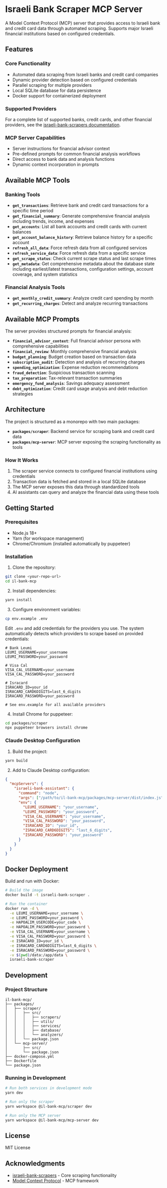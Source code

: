 # Israeli Bank Scraper MCP Server

A Model Context Protocol (MCP) server that provides access to Israeli bank and credit card data through automated scraping. Supports major Israeli financial institutions based on configured credentials.

## Features

### Core Functionality

- Automated data scraping from Israeli banks and credit card companies
- Dynamic provider detection based on configured credentials
- Parallel scraping for multiple providers
- Local SQLite database for data persistence
- Docker support for containerized deployment

### Supported Providers

For a complete list of supported banks, credit cards, and other financial providers, see the [israeli-bank-scrapers documentation](https://github.com/eshaham/israeli-bank-scrapers?tab=readme-ov-file#whats-here).

### MCP Server Capabilities

- Server instructions for financial advisor context
- Pre-defined prompts for common financial analysis workflows
- Direct access to bank data and analysis functions
- Dynamic context incorporation in prompts

## Available MCP Tools

### Banking Tools

- **`get_transactions`**: Retrieve bank and credit card transactions for a specific time period
- **`get_financial_summary`**: Generate comprehensive financial analysis including trends, income, and expenses
- **`get_accounts`**: List all bank accounts and credit cards with current balances
- **`get_account_balance_history`**: Retrieve balance history for a specific account
- **`refresh_all_data`**: Force refresh data from all configured services
- **`refresh_service_data`**: Force refresh data from a specific service
- **`get_scrape_status`**: Check current scrape status and last scrape times
- **`get_metadata`**: Get comprehensive metadata about the database state including earliest/latest transactions, configuration settings, account coverage, and system statistics

### Financial Analysis Tools

- **`get_monthly_credit_summary`**: Analyze credit card spending by month
- **`get_recurring_charges`**: Detect and analyze recurring transactions

## Available MCP Prompts

The server provides structured prompts for financial analysis:

- **`financial_advisor_context`**: Full financial advisor persona with comprehensive capabilities
- **`financial_review`**: Monthly comprehensive financial analysis
- **`budget_planning`**: Budget creation based on transaction data
- **`subscription_audit`**: Detection and analysis of recurring charges
- **`spending_optimization`**: Expense reduction recommendations
- **`fraud_detection`**: Suspicious transaction scanning
- **`tax_preparation`**: Tax-relevant transaction summaries
- **`emergency_fund_analysis`**: Savings adequacy assessment
- **`debt_optimization`**: Credit card usage analysis and debt reduction strategies

## Architecture

The project is structured as a monorepo with two main packages:

- **`packages/scraper`**: Backend service for scraping bank and credit card data
- **`packages/mcp-server`**: MCP server exposing the scraping functionality as tools

### How It Works

1. The scraper service connects to configured financial institutions using credentials
2. Transaction data is fetched and stored in a local SQLite database
3. The MCP server exposes this data through standardized tools
4. AI assistants can query and analyze the financial data using these tools

## Getting Started

### Prerequisites

- Node.js 18+
- Yarn (for workspace management)
- Chrome/Chromium (installed automatically by puppeteer)

### Installation

1. Clone the repository:

```bash
git clone <your-repo-url>
cd il-bank-mcp
```

2. Install dependencies:

```bash
yarn install
```

3. Configure environment variables:

```bash
cp env.example .env
```

Edit `.env` and add credentials for the providers you use. The system automatically detects which providers to scrape based on provided credentials:

```env
# Bank Leumi
LEUMI_USERNAME=your_username
LEUMI_PASSWORD=your_password

# Visa Cal
VISA_CAL_USERNAME=your_username
VISA_CAL_PASSWORD=your_password

# Isracard
ISRACARD_ID=your_id
ISRACARD_CARD6DIGITS=last_6_digits
ISRACARD_PASSWORD=your_password

# See env.example for all available providers
```

4. Install Chrome for puppeteer:

```bash
cd packages/scraper
npx puppeteer browsers install chrome
```

### Claude Desktop Configuration

1. Build the project:

```bash
yarn build
```

2. Add to Claude Desktop configuration:

```json
{
  "mcpServers": {
    "israeli-bank-assistant": {
      "command": "node",
      "args": ["/path/to/il-bank-mcp/packages/mcp-server/dist/index.js"],
      "env": {
        "LEUMI_USERNAME": "your_username",
        "LEUMI_PASSWORD": "your_password",
        "VISA_CAL_USERNAME": "your_username",
        "VISA_CAL_PASSWORD": "your_password",
        "ISRACARD_ID": "your_id",
        "ISRACARD_CARD6DIGITS": "last_6_digits",
        "ISRACARD_PASSWORD": "your_password"
      }
    }
  }
}
```

## Docker Deployment

Build and run with Docker:

```bash
# Build the image
docker build -t israeli-bank-scraper .

# Run the container
docker run -d \
  -e LEUMI_USERNAME=your_username \
  -e LEUMI_PASSWORD=your_password \
  -e HAPOALIM_USERCODE=your_code \
  -e HAPOALIM_PASSWORD=your_password \
  -e VISA_CAL_USERNAME=your_username \
  -e VISA_CAL_PASSWORD=your_password \
  -e ISRACARD_ID=your_id \
  -e ISRACARD_CARD6DIGITS=last_6_digits \
  -e ISRACARD_PASSWORD=your_password \
  -v $(pwd)/data:/app/data \
  israeli-bank-scraper
```

## Development

### Project Structure

```
il-bank-mcp/
├── packages/
│   ├── scraper/
│   │   ├── src/
│   │   │   ├── scrapers/
│   │   │   ├── utils/
│   │   │   ├── services/
│   │   │   ├── database/
│   │   │   └── analyzers/
│   │   └── package.json
│   └── mcp-server/
│       ├── src/
│       └── package.json
├── docker-compose.yml
├── Dockerfile
└── package.json
```

### Running in Development

```bash
# Run both services in development mode
yarn dev

# Run only the scraper
yarn workspace @il-bank-mcp/scraper dev

# Run only the MCP server
yarn workspace @il-bank-mcp/mcp-server dev
```

## License

MIT License

## Acknowledgments

- [israeli-bank-scrapers](https://github.com/eshaham/israeli-bank-scrapers) - Core scraping functionality
- [Model Context Protocol](https://modelcontextprotocol.io/) - MCP framework
